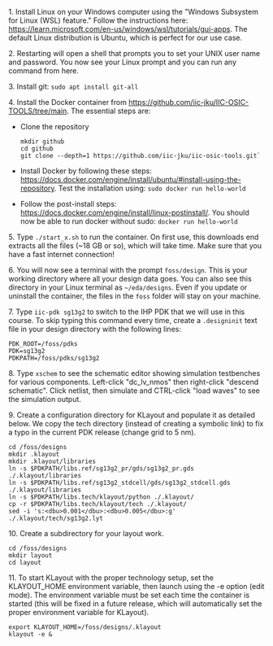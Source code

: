 1\. Install Linux on your Windows computer using the "Windows Subsystem for Linux (WSL) feature." Follow the instructions here:
https://learn.microsoft.com/en-us/windows/wsl/tutorials/gui-apps. The default Linux distribution is Ubuntu, which is perfect for our use case.

2\. Restarting will open a shell that prompts you to set your UNIX user name and password. You now see your Linux prompt and you can run any command from here.

3\. Install git: `sudo apt install git-all`

4\. Install the Docker container from https://github.com/iic-jku/IIC-OSIC-TOOLS/tree/main. The essential steps are:    

* Clone the repository
     
  ```
  mkdir github
  cd github  
  git clone --depth=1 https://github.com/iic-jku/iic-osic-tools.git`
  ```
* Install Docker by following these steps: https://docs.docker.com/engine/install/ubuntu/#install-using-the-repository. Test the installation using: `sudo docker run hello-world`

* Follow the post-install steps: https://docs.docker.com/engine/install/linux-postinstall/. You should now be able to run docker without sudo: `docker run hello-world`

5\. Type `./start_x.sh` to run the container. On first use, this downloads end extracts all the files (~18 GB or so), which will take time. Make sure that you have a fast internet connection!

6\. You will now see a terminal with the prompt `foss/design`. This is your working directory where all your design data goes. You can also see this directory in your Linux terminal as `~/eda/designs`. Even if you update or uninstall the container, the files in the `foss` folder will stay on your machine.

7\. Type `iic-pdk sg13g2` to switch to the IHP PDK that we will use in this course. To skip typing this command every time, create a `.designinit` text file in your design directory with the following lines:  
```
PDK_ROOT=/foss/pdks
PDK=sg13g2
PDKPATH=/foss/pdks/sg13g2
```

8\. Type `xschem` to see the schematic editor showing simulation testbenches for various components. Left-click "dc_lv_nmos" then right-click "descend schematic". Click netlist, then simulate and CTRL-click "load waves" to see the simulation output.

9\. Create a configuration directory for KLayout and populate it as detailed below. We copy the tech directory (instead of creating a symbolic link) to fix a typo in the current PDK release (change grid to 5 nm).
```
cd /foss/designs
mkdir .klayout
mkdir .klayout/libraries
ln -s $PDKPATH/libs.ref/sg13g2_pr/gds/sg13g2_pr.gds ./.klayout/libraries
ln -s $PDKPATH/libs.ref/sg13g2_stdcell/gds/sg13g2_stdcell.gds ./.klayout/libraries
ln -s $PDKPATH/libs.tech/klayout/python ./.klayout/
cp -r $PDKPATH/libs.tech/klayout/tech ./.klayout/
sed -i 's:<dbu>0.001</dbu>:<dbu>0.005</dbu>:g' ./.klayout/tech/sg13g2.lyt
```

10\. Create a subdirectory for your layout work.
```
cd /foss/designs
mkdir layout
cd layout
```

11\. To start KLayout with the proper technology setup, set the KLAYOUT_HOME environment variable, then launch using the -e option (edit mode). The environment variable must be set each time the container is started (this will be fixed in a future release, which will automatically set the proper environment variable for KLayout).
```
export KLAYOUT_HOME=/foss/designs/.klayout
klayout -e & 
```
